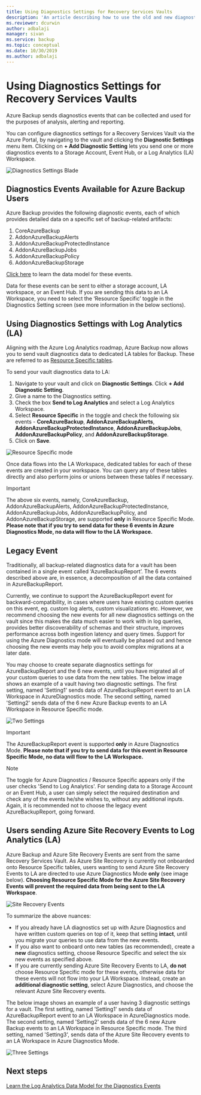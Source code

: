 ```yaml
---
title: Using Diagnostics Settings for Recovery Services Vaults
description: 'An article describing how to use the old and new diagnostics events for Azure Backup'
ms.reviewer: dcurwin
author: adbalaji
manager: sivan
ms.service: backup
ms.topic: conceptual
ms.date: 10/30/2019
ms.author: adbalaji
---
```


# Using Diagnostics Settings for Recovery Services Vaults

Azure Backup sends diagnostics events that can be collected and used for the purposes of analysis, alerting and reporting. 

You can configure diagnostics settings for a Recovery Services Vault via the Azure Portal, by navigating to the vault and clicking the **Diagnostic Settings** menu item. Clicking on **+ Add Diagnostic Setting** lets you send one or more diagnostics events to a Storage Account, Event Hub, or a Log Analytics (LA) Workspace.

![Diagnostics Settings Blade](./media/backup-azure-diagnostics-events/diagnostics_settings_blade.PNG)

## Diagnostics Events Available for Azure Backup Users

Azure Backup provides the following diagnostic events, each of which provides detailed data on a specific set of backup-related artifacts:
1. CoreAzureBackup
2. AddonAzureBackupAlerts
3. AddonAzureBackupProtectedInstance
4. AddonAzureBackupJobs
5. AddonAzureBackupPolicy
6. AddonAzureBackupStorage 

[Click here](https://aka.ms/AA6idnf) to learn the data model for these events. 

Data for these events can be sent to either a storage account, LA workspace, or an Event Hub. If you are sending this data to an LA Workspace, you need to select the ‘Resource Specific’ toggle in the Diagnostics Setting screen (see more information in the below sections).

## Using Diagnostics Settings with Log Analytics (LA)

Aligning with the Azure Log Analytics roadmap, Azure Backup now allows you to send vault diagnostics data to dedicated LA tables for Backup. These are referred to as [Resource Specific tables](https://docs.microsoft.com/azure/azure-monitor/platform/resource-logs-collect-workspace#resource-specific).

To send your vault diagnostics data to LA:
1.	Navigate to your vault and click on **Diagnostic Settings**. Click **+ Add Diagnostic Setting**.
2.	Give a name to the Diagnostics setting.
3.	Check the box **Send to Log Analytics** and select a Log Analytics Workspace.
4.	Select **Resource Specific** in the toggle and check the following six events - **CoreAzureBackup**, **AddonAzureBackupAlerts**, **AddonAzureBackupProtectedInstance**, **AddonAzureBackupJobs**, **AddonAzureBackupPolicy**, and **AddonAzureBackupStorage**.
5.	Click on **Save**.

![Resource Specific mode](./media/backup-azure-diagnostics-events/resource_specific.PNG)

Once data flows into the LA Workspace, dedicated tables for each of these events are created in your workspace. You can query any of these tables directly and also perform joins or unions between these tables if necessary.

> [!IMPORTANT]
> The above six events, namely, CoreAzureBackup, AddonAzureBackupAlerts, AddonAzureBackupProtectedInstance, AddonAzureBackupJobs, AddonAzureBackupPolicy, and AddonAzureBackupStorage, are supported **only** in Resource Specific Mode. **Please note that if you try to send data for these 6 events in Azure Diagnostics Mode, no data will flow to the LA Workspace.**

## Legacy Event

Traditionally, all backup-related diagnostics data for a vault has been contained in a single event called ‘AzureBackupReport’. The 6 events described above are, in essence, a decomposition of all the data contained in AzureBackupReport. 

Currently, we continue to support the AzureBackupReport event for backward-compatibility, in cases where users have existing custom queries on this event, eg. custom log alerts, custom visualizations etc. However, we recommend choosing the new events for all new diagnostics settings on the vault since this makes the data much easier to work with in log queries, provides better discoverability of schemas and their structure, improves performance across both ingestion latency and query times. Support for using the Azure Diagnostics mode will eventually be phased out and hence choosing the new events may help you to avoid complex migrations at a later date.

You may choose to create separate diagnostics settings for AzureBackupReport and the 6 new events, until you have migrated all of your custom queries to use data from the new tables. The below image shows an example of a vault having two diagnostic settings. The first setting, named 'Setting1' sends data of AzureBackupReport event to an LA Workspace in AzureDiagnostics mode. The second setting, named 'Setting2' sends data of the 6 new Azure Backup events to an LA Workspace in Resource Specific mode.

![Two Settings](./media/backup-azure-diagnostics-events/two_settings.PNG)

> [!IMPORTANT]
> The AzureBackupReport event is supported **only** in Azure Diagnostics Mode. **Please note that if you try to send data for this event in Resource Specific Mode, no data will flow to the LA Workspace.**

> [!NOTE]
> The toggle for Azure Diagnostics / Resource Specific appears only if the user checks 'Send to Log Analytics'. For sending data to a Storage Account or an Event Hub, a user can simply select the required destination and check any of the events he/she wishes to, without any additional inputs. Again, it is recommended not to choose the legacy event AzureBackupReport, going forward.

## Users sending Azure Site Recovery Events to Log Analytics (LA)

Azure Backup and Azure Site Recovery Events are sent from the same Recovery Services Vault. As Azure Site Recovery is currently not onboarded onto Resource Specific tables, users wanting to send Azure Site Recovery Events to LA are directed to use Azure Diagnostics Mode **only** (see image below). **Choosing Resource Specific Mode for the Azure Site Recovery Events will prevent the required data from being sent to the LA Workspace**.

![Site Recovery Events](./media/backup-azure-diagnostics-events/site_recovery.PNG)

To summarize the above nuances:

* If you already have LA diagnostics set up with Azure Diagnostics and have written custom queries on top of it, keep that setting **intact**, until you migrate your queries to use data from the new events.
* If you also want to onboard onto new tables (as recommended), create a **new** diagnostics setting, choose Resource Specific and select the six new events as specified above.
* If you are currently sending Azure Site Recovery Events to LA, **do not** choose Resource Specific mode for these events, otherwise data for these events will not flow into your LA Workspace. Instead, create an **additional diagnostic setting**, select Azure Diagnostics, and choose the relevant Azure Site Recovery events.

The below image shows an example of a user having 3 diagnostic settings for a vault. The first setting, named 'Setting1' sends data of AzureBackupReport event to an LA Workspace in AzureDiagnostics mode. The second setting, named 'Setting2' sends data of the 6 new Azure Backup events to an LA Workspace in Resource Specific mode. The third setting, named 'Setting3', sends data of the Azure Site Recovery events to an LA Workspace in Azure Diagnostics Mode.

![Three Settings](./media/backup-azure-diagnostics-events/three_settings.PNG)

## Next steps

[Learn the Log Analytics Data Model for the Diagnostics Events](https://aka.ms/AA6idnf)
